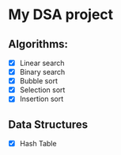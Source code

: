 # My DSA project

## Algorithms:

- [x] Linear search
- [x] Binary search
- [x] Bubble sort
- [x] Selection sort
- [x] Insertion sort

## Data Structures

- [x] Hash Table

